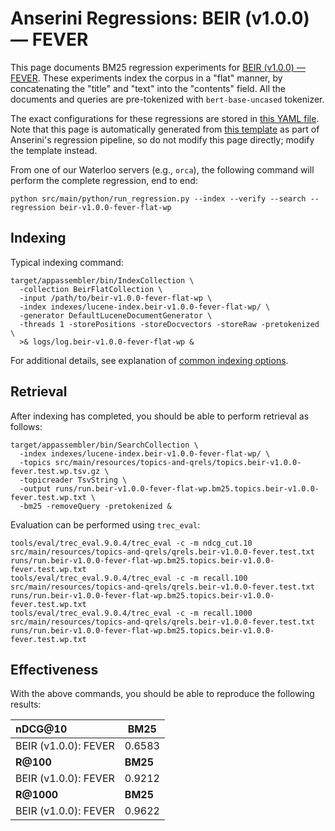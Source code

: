 # Anserini Regressions: BEIR (v1.0.0) &mdash; FEVER

This page documents BM25 regression experiments for [BEIR (v1.0.0) &mdash; FEVER](http://beir.ai/).
These experiments index the corpus in a "flat" manner, by concatenating the "title" and "text" into the "contents" field.
All the documents and queries are pre-tokenized with `bert-base-uncased` tokenizer.

The exact configurations for these regressions are stored in [this YAML file](../src/main/resources/regression/beir-v1.0.0-fever-flat-wp.yaml).
Note that this page is automatically generated from [this template](../src/main/resources/docgen/templates/beir-v1.0.0-fever-flat-wp.template) as part of Anserini's regression pipeline, so do not modify this page directly; modify the template instead.

From one of our Waterloo servers (e.g., `orca`), the following command will perform the complete regression, end to end:

```
python src/main/python/run_regression.py --index --verify --search --regression beir-v1.0.0-fever-flat-wp
```

## Indexing

Typical indexing command:

```
target/appassembler/bin/IndexCollection \
  -collection BeirFlatCollection \
  -input /path/to/beir-v1.0.0-fever-flat-wp \
  -index indexes/lucene-index.beir-v1.0.0-fever-flat-wp/ \
  -generator DefaultLuceneDocumentGenerator \
  -threads 1 -storePositions -storeDocvectors -storeRaw -pretokenized \
  >& logs/log.beir-v1.0.0-fever-flat-wp &
```

For additional details, see explanation of [common indexing options](common-indexing-options.md).

## Retrieval

After indexing has completed, you should be able to perform retrieval as follows:

```
target/appassembler/bin/SearchCollection \
  -index indexes/lucene-index.beir-v1.0.0-fever-flat-wp/ \
  -topics src/main/resources/topics-and-qrels/topics.beir-v1.0.0-fever.test.wp.tsv.gz \
  -topicreader TsvString \
  -output runs/run.beir-v1.0.0-fever-flat-wp.bm25.topics.beir-v1.0.0-fever.test.wp.txt \
  -bm25 -removeQuery -pretokenized &
```

Evaluation can be performed using `trec_eval`:

```
tools/eval/trec_eval.9.0.4/trec_eval -c -m ndcg_cut.10 src/main/resources/topics-and-qrels/qrels.beir-v1.0.0-fever.test.txt runs/run.beir-v1.0.0-fever-flat-wp.bm25.topics.beir-v1.0.0-fever.test.wp.txt
tools/eval/trec_eval.9.0.4/trec_eval -c -m recall.100 src/main/resources/topics-and-qrels/qrels.beir-v1.0.0-fever.test.txt runs/run.beir-v1.0.0-fever-flat-wp.bm25.topics.beir-v1.0.0-fever.test.wp.txt
tools/eval/trec_eval.9.0.4/trec_eval -c -m recall.1000 src/main/resources/topics-and-qrels/qrels.beir-v1.0.0-fever.test.txt runs/run.beir-v1.0.0-fever-flat-wp.bm25.topics.beir-v1.0.0-fever.test.wp.txt
```

## Effectiveness

With the above commands, you should be able to reproduce the following results:

| **nDCG@10**                                                                                                  | **BM25**  |
|:-------------------------------------------------------------------------------------------------------------|-----------|
| BEIR (v1.0.0): FEVER                                                                                         | 0.6583    |
| **R@100**                                                                                                    | **BM25**  |
| BEIR (v1.0.0): FEVER                                                                                         | 0.9212    |
| **R@1000**                                                                                                   | **BM25**  |
| BEIR (v1.0.0): FEVER                                                                                         | 0.9622    |
